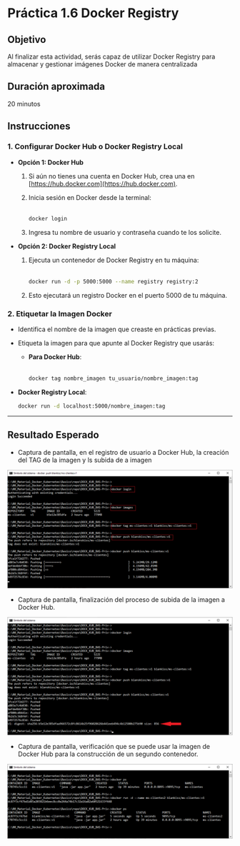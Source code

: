 # Práctica 1.6 Docker Registry

## Objetivo
Al finalizar esta actividad, serás capaz de utilizar Docker Registry para almacenar y gestionar imágenes Docker de manera centralizada


## Duración aproximada

20 minutos



## Instrucciones


### 1. Configurar Docker Hub o Docker Registry Local

   - **Opción 1: Docker Hub**
     1. Si aún no tienes una cuenta en Docker Hub, crea una en [https://hub.docker.com](https://hub.docker.com).


     2. Inicia sesión en Docker desde la terminal:
        ```bash

        docker login
        ```

     3. Ingresa tu nombre de usuario y contraseña cuando te los solicite.

   - **Opción 2: Docker Registry Local**
     1. Ejecuta un contenedor de Docker Registry en tu máquina:
        ```bash

        docker run -d -p 5000:5000 --name registry registry:2
        ```

     2. Esto ejecutará un registro Docker en el puerto 5000 de tu máquina.

### 2. Etiquetar la Imagen Docker

   - Identifica el nombre de la imagen que creaste en prácticas previas.

   - Etiqueta la imagen para que apunte al Docker Registry que usarás:

     - **Para Docker Hub**:
       ```bash

       docker tag nombre_imagen tu_usuario/nombre_imagen:tag
       ```

   - **Docker Registry Local**:

     ```bash
     docker run -d localhost:5000/nombre_imagen:tag
     ```

---

## Resultado Esperado


- Captura de pantalla, en el registro de usuario a Docker Hub, la creación del TAG de la imagen y ls subida de a imagen


![docker login ...](../images/u1_6_1.png)


- Captura de pantalla, finalización del proceso de subida de la imagen a Docker Hub.


![docker login ...](../images/u1_6_2.png)


- Captura de pantalla, verificación que se puede usar la imagen de Docker Hub para la construcción de un segundo contenedor.


![docker login ...](../images/u1_6_3.png)
